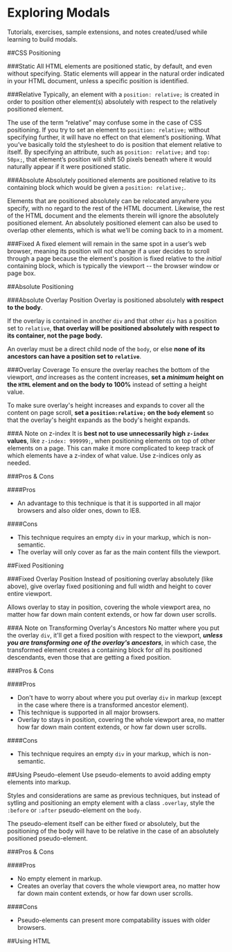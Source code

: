 Exploring Modals
=========================== 
Tutorials, exercises, sample extensions, and notes created/used while learning to build modals.

##CSS Positioning

###Static
All HTML elements are positioned static, by default, and even without specifying. Static elements will appear in the natural order indicated in your HTML document, unless a specific position is identified.

###Relative
Typically, an element with a `position: relative;` is created in order to position other element(s) absolutely with respect to the relatively positioned element.

The use of the term “relative” may confuse some in the case of CSS positioning. If you try to set an element to `position: relative;` without specifying further, it will have no effect on that element’s positioning. What you’ve basically told the stylesheet to do is position that element relative to itself. By specifying an attribute, such as `position: relative;` and `top: 50px;`, that element’s position will shift 50 pixels beneath where it would naturally appear if it were positioned static.

###Absolute
Absolutely positioned elements are positioned relative to its containing block which would be given a `position: relative;`.

Elements that are positioned absolutely can be relocated anywhere you specify, with no regard to the rest of the HTML document. Likewise, the rest of the HTML document and the elements therein will ignore the absolutely positioned element. An absolutely positioned element can also be used to overlap other elements, which is what we’ll be coming back to in a moment.

###Fixed
A fixed element will remain in the same spot in a user’s web browser, meaning its position will not change if a user decides to scroll through a page because the element's position is fixed relative to the *initial* containing block, which is typically the viewport -- the browser window or page box.

##Absolute Positioning

###Absolute Overlay Position
Overlay is positioned absolutely **with respect to the body**.

If the overlay is contained in another `div` and that other `div` has a position set to `relative`, **that overlay will be positioned absolutely with respect to its container, not the page body.**

An overlay must be a direct child node of the `body`, or else **none of its ancestors can have a position set to `relative`**.

###Overlay Coverage
To ensure the overlay reaches the bottom of the viewport, *and* increases as the content increases, **set a *minimum* height on the `HTML` element and on the body to 100%** instead of setting a height value.

To make sure overlay's height increases and expands to cover all the content on page scroll, **set a `position:relative;` on the `body` element** so that the overlay's height expands as the body's height expands.

###A Note on z-index
It is **best not to use unnecessarily high `z-index` values**, like `z-index: 999999;`, when positioning elements on top of other elements on a page. This can make it more complicated to keep track of which elements have a z-index of what value. Use z-indices only as needed.

###Pros & Cons

####Pros
* An advantage to this technique is that it is supported in all major browsers and also older ones, down to IE8.

####Cons
* This technique requires an empty `div` in your markup, which is non-semantic.
* The overlay will only cover as far as the main content fills the viewport.

##Fixed Positioning

###Fixed Overlay Position
Instead of positioning overlay absolutely (like above), give overlay fixed positioning and full width and height to cover entire viewport.

Allows overlay to stay in position, covering the whole viewport area, no matter how far down main content extends, or how far down user scrolls.

###A Note on Transforming Overlay's Ancestors
No matter where you put the overlay `div`, it'll get a fixed position with respect to the viewport, ***unless you are transforming one of the overlay's ancestors***, in which case, the transformed element creates a containing block for *all* its positioned descendants, even those that are getting a fixed position.

###Pros & Cons

####Pros
* Don't have to worry about where you put overlay `div` in markup (except in the case where there is a transformed ancestor element).
* This technique is supported in all major browsers.
* Overlay to stays in position, covering the whole viewport area, no matter how far down main content extends, or how far down user scrolls.

####Cons
* This technique requires an empty `div` in your markup, which is non-semantic.

##Using Pseudo-element
Use pseudo-elements to avoid adding empty elements into markup.

Styles and considerations are same as previous techniques, but instead of sytling and positioning an empty element with a class `.overlay`, style the `:before` or `:after` pseudo-element on the `body`.

The pseudo-element itself can be either fixed or absolutely, but the positioning of the body will have to be relative in the case of an absolutely positioned pseudo-element.

###Pros & Cons

####Pros
* No empty element in markup.
* Creates an overlay that covers the whole viewport area, no matter how far down main content extends, or how far down user scrolls.

####Cons
* Pseudo-elements can present more compatability issues with older browsers.

##Using HTML <dialog> Element
Most semantic technique is to use HTML `<dialog>` element, which provides in-page dialog box funtionality.

A *dialog* exists in the DOM tree and can be styled using ordinary CSS. For more information see [WHATWG entry](https://html.spec.whatwg.org/multipage/forms.html#the-dialog-element), [MDN: HTML Element Reference](https://developer.mozilla.org/en-US/docs/Web/HTML/Element/dialog), and [MDN: HTMLDialogElement DOM Interface API](https://developer.mozilla.org/en-US/docs/Web/API/HTMLDialogElement).

### HTML <dialog> Element

####Key Features
The HTML dialog element has four main features (the fourth one - anchor points - is not yet implemented), three of which are pertinent here:
* Positioning
    - By default, a dialog is centered vertically in the viewport when opened.
    - It is absolutely positioned by default and can be scrolled. Override this by setting position to fixed in CSS and setting `top` and `left` values to center it.
    - Viewport centering occurs regardless of dialog's position in DOM tree.
* Modal Feature
    - Dialogs can be modal.
    - As a modal, dialogs will block the rest of the document.
    - There is a "pending dialog" stack to handle the case of multiple modal dialogs.
    - Includes pseudo element called `::backdrop`, which sets the background behind a modal, creating the dimming overlay effect.
* Always On Top
    - A new stacking layer on top of existing CSS stacking contexts handles "always on top" behavior.
    - Dialog and Fullscreen spec both use top layer. 
    - Modal dialogs reside in the top layer.
    - Don't need set `z-index` manually.

####DOM Interface API
Dialog element comes with an API which provides access to functions like `show()` and `hide()`.

###Pros & Cons

####Pros
* No empty element in markup.
* Dialog element can be placed anywhere in the DOM.
* Creates an overlay that covers the whole viewport area, no matter how far down main content extends, or how far down user scrolls.

####Cons
* Currently only basic support in Chrome and Opera. (Though there is a [polyfill](https://github.com/GoogleChrome/dialog-polyfill) available.)


##References
* https://blog.udemy.com/css-overlay/
* http://tympanus.net/codrops/2013/11/07/css-overlay-techniques/
* [Offical `<dialog>` element demos](http://demo.agektmr.com/dialog/)
* [WHATWG official documentation](https://html.spec.whatwg.org/multipage/forms.html#the-dialog-element)
* [MDN: HTML Element Reference](https://developer.mozilla.org/en-US/docs/Web/HTML/Element/dialog)
* [MDN: HTMLDialogElement DOM Interface API](https://developer.mozilla.org/en-US/docs/Web/API/HTMLDialogElement)
* [`<dialog>` polyfill](https://github.com/GoogleChrome/dialog-polyfill)
* http://blog.teamtreehouse.com/a-preview-of-the-new-dialog-element
* [12-16-2013 update on `<dialog>`](http://updates.html5rocks.com/2013/09/dialog-element-Modals-made-easy)
* [7-24-2014 update on `<dialog>`](http://updates.html5rocks.com/2014/07/dialog-element-shipped-in-Chrome-37-Beta)

